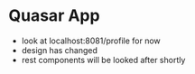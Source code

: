 # Quasar App

- look at localhost:8081/profile for now
- design has changed 
- rest components will be looked after shortly
